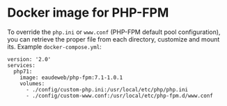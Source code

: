 Docker image for PHP-FPM
========================

To override the `php.ini` or `www.conf` (PHP-FPM default pool configuration), you can retrieve the proper file from each directory, customize and mount its. Example `docker-compose.yml`:

```
version: '2.0'
services:
  php71:
    image: eaudeweb/php-fpm:7.1-1.0.1
    volumes:
      - ./config/custom-php.ini:/usr/local/etc/php/php.ini
      - ./config/custom-www.conf:/usr/local/etc/php-fpm.d/www.conf

```
